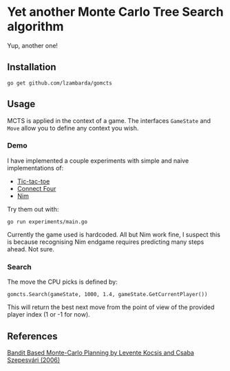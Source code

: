 # Yet another Monte Carlo Tree Search algorithm

Yup, another one!

## Installation

```
go get github.com/lzambarda/gomcts
```

## Usage

MCTS is applied in the context of a game. The interfaces `GameState` and `Move`
allow you to define any context you wish.

### Demo

I have implemented a couple
experiments with simple and naive implementations of:

- [Tic-tac-toe](https://en.wikipedia.org/wiki/Tic-tac-toe)
- [Connect Four](https://en.wikipedia.org/wiki/Connect_Four)
- [Nim](https://en.wikipedia.org/wiki/Nim)

Try them out with:

```
go run experiments/main.go
```

Currently the game used is hardcoded.
All but Nim work fine, I suspect this is because recognising Nim endgame
requires predicting many steps ahead. Not sure.

### Search

The move the CPU picks is defined by:

```
gomcts.Search(gameState, 1000, 1.4, gameState.GetCurrentPlayer())
```

This will return the best next move from the point of view of the provided
player index (1 or -1 for now).

## References

[Bandit Based Monte-Carlo Planning by Levente Kocsis and Csaba Szepesvári (2006)](http://ggp.stanford.edu/readings/uct.pdf)
